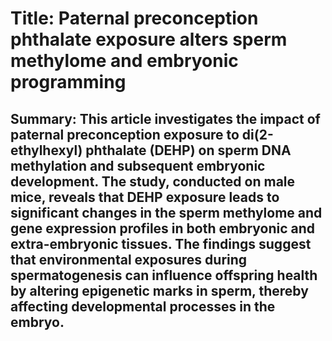 # Title: Paternal preconception phthalate exposure alters sperm methylome and embryonic programming

## Summary: This article investigates the impact of paternal preconception exposure to di(2-ethylhexyl) phthalate (DEHP) on sperm DNA methylation and subsequent embryonic development. The study, conducted on male mice, reveals that DEHP exposure leads to significant changes in the sperm methylome and gene expression profiles in both embryonic and extra-embryonic tissues. The findings suggest that environmental exposures during spermatogenesis can influence offspring health by altering epigenetic marks in sperm, thereby affecting developmental processes in the embryo.